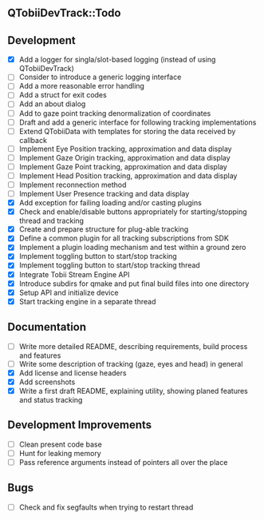 QTobiiDevTrack::Todo
--

## Development
- [x] Add a logger for singla/slot-based logging (instead of using QTobiiDevTrack)
- [ ] Consider to introduce a generic logging interface
- [ ] Add a more reasonable error handling
- [ ] Add a struct for exit codes
- [ ] Add an about dialog
- [ ] Add to gaze point tracking denormalization of coordinates
- [ ] Draft and add a generic interface for following tracking implementations
- [ ] Extend QTobiiData with templates for storing the data received by callback
- [ ] Implement Eye Position tracking, approximation and data display
- [ ] Implement Gaze Origin tracking, approximation and data display
- [ ] Implement Gaze Point tracking, approximation and data display
- [ ] Implement Head Position tracking, approximation and data display
- [ ] Implement reconnection method
- [ ] Implement User Presence tracking and data display
- [x] Add exception for failing loading and/or casting plugins
- [x] Check and enable/disable buttons appropriately for starting/stopping thread and tracking
- [x] Create and prepare structure for plug-able tracking
- [x] Define a common plugin for all tracking subscriptions from SDK
- [x] Implement a plugin loading mechanism and test within a ground zero
- [x] Implement toggling button to start/stop tracking
- [x] Implement toggling button to start/stop tracking thread
- [x] Integrate Tobii Stream Engine API
- [x] Introduce subdirs for qmake and put final build files into one directory
- [x] Setup API and initialize device
- [x] Start tracking engine in a separate thread

## Documentation
- [ ] Write more detailed README, describing requirements, build process and features
- [ ] Write some description of tracking (gaze, eyes and head) in general
- [x] Add license and license headers
- [x] Add screenshots
- [x] Write a first draft README, explaining utility, showing planed features and status tracking

## Development Improvements
- [ ] Clean present code base
- [ ] Hunt for leaking memory
- [ ] Pass reference arguments instead of pointers all over the place 

## Bugs
- [ ] Check and fix segfaults when trying to restart thread
